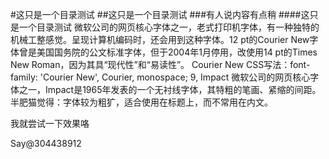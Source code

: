 #这只是一个目录测试
##这只是一个目录测试
###有人说内容有点稍
####这只是一个目录测试
微软公司的网页核心字体之一，老式打印机字体，有一种独特的机械工整感觉。呈现计算机编码时，还会用到这种字体。12 pt的Courier New字体曾是美国国务院的公文标准字体，但于2004年1月停用，改使用14 pt的Times New Roman，因为其具“现代性”和“易读性”。
Courier New
CSS写法：font-family: 'Courier New', Courier, monospace;
9,  Impact
微软公司的网页核心字体之一，Impact是1965年发表的一个无衬线字体，其特粗的笔画、紧缩的间距。半肥猫觉得：字体较为粗犷，适合使用在标题上，而不常用在内文。

我就尝试一下效果咯

Say@304438912
